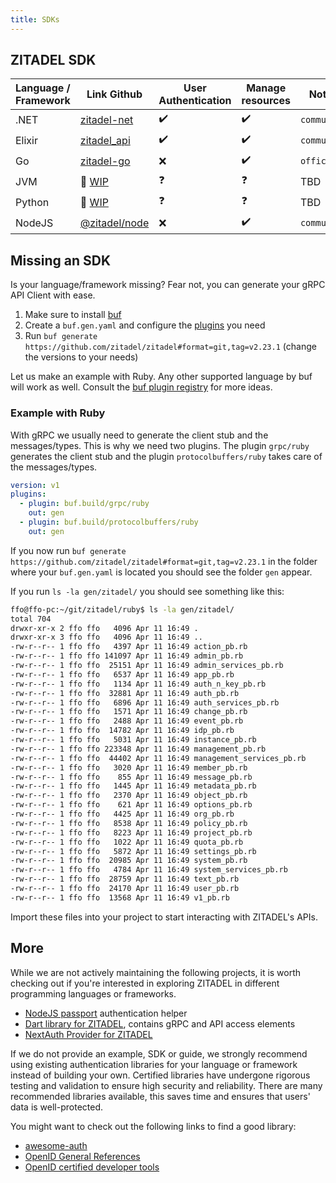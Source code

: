 ```yaml
---
title: SDKs
---
```


## ZITADEL SDK

| Language / Framework | Link Github | User Authentication | Manage resources | Notes |
|--- | --- | --- | --- | --- |
| .NET     | [zitadel-net](https://github.com/smartive/zitadel-net) | ✔️ | ✔️ | `community` |
| Elixir   | [zitadel_api](https://github.com/jshmrtn/zitadel_api) | ✔️ | ✔️ | `community` |
| Go       | [zitadel-go](https://github.com/zitadel/zitadel-go) | ❌ | ✔️ | `official` |
| JVM      | 🚧 [WIP](https://github.com/zitadel/zitadel/discussions/3650) | ❓ | ❓ | TBD |
| Python   | 🚧 [WIP](https://github.com/zitadel/zitadel/issues/3675) | ❓ | ❓ | TBD |
| NodeJS   | [@zitadel/node](https://www.npmjs.com/package/@zitadel/node) | ❌ | ✔️ | `community` |

## Missing an SDK

Is your language/framework missing? Fear not, you can generate your gRPC API Client with ease.

1. Make sure to install [buf](https://buf.build/docs/installation/)
2. Create a `buf.gen.yaml` and configure the [plugins](https://buf.build/plugins) you need
3. Run `buf generate https://github.com/zitadel/zitadel#format=git,tag=v2.23.1` (change the versions to your needs)

Let us make an example with Ruby. Any other supported language by buf will work as well. Consult the [buf plugin registry](https://buf.build/plugins) for more ideas.

### Example with Ruby

With gRPC we usually need to generate the client stub and the messages/types. This is why we need two plugins.
The plugin `grpc/ruby` generates the client stub and the plugin `protocolbuffers/ruby` takes care of the messages/types.

```yaml
version: v1
plugins:
  - plugin: buf.build/grpc/ruby
    out: gen
  - plugin: buf.build/protocolbuffers/ruby
    out: gen
```

If you now run `buf generate https://github.com/zitadel/zitadel#format=git,tag=v2.23.1` in the folder where your `buf.gen.yaml` is located you should see the folder `gen` appear.

If you run `ls -la gen/zitadel/` you should see something like this:

```bash
ffo@ffo-pc:~/git/zitadel/ruby$ ls -la gen/zitadel/
total 704
drwxr-xr-x 2 ffo ffo   4096 Apr 11 16:49 .
drwxr-xr-x 3 ffo ffo   4096 Apr 11 16:49 ..
-rw-r--r-- 1 ffo ffo   4397 Apr 11 16:49 action_pb.rb
-rw-r--r-- 1 ffo ffo 141097 Apr 11 16:49 admin_pb.rb
-rw-r--r-- 1 ffo ffo  25151 Apr 11 16:49 admin_services_pb.rb
-rw-r--r-- 1 ffo ffo   6537 Apr 11 16:49 app_pb.rb
-rw-r--r-- 1 ffo ffo   1134 Apr 11 16:49 auth_n_key_pb.rb
-rw-r--r-- 1 ffo ffo  32881 Apr 11 16:49 auth_pb.rb
-rw-r--r-- 1 ffo ffo   6896 Apr 11 16:49 auth_services_pb.rb
-rw-r--r-- 1 ffo ffo   1571 Apr 11 16:49 change_pb.rb
-rw-r--r-- 1 ffo ffo   2488 Apr 11 16:49 event_pb.rb
-rw-r--r-- 1 ffo ffo  14782 Apr 11 16:49 idp_pb.rb
-rw-r--r-- 1 ffo ffo   5031 Apr 11 16:49 instance_pb.rb
-rw-r--r-- 1 ffo ffo 223348 Apr 11 16:49 management_pb.rb
-rw-r--r-- 1 ffo ffo  44402 Apr 11 16:49 management_services_pb.rb
-rw-r--r-- 1 ffo ffo   3020 Apr 11 16:49 member_pb.rb
-rw-r--r-- 1 ffo ffo    855 Apr 11 16:49 message_pb.rb
-rw-r--r-- 1 ffo ffo   1445 Apr 11 16:49 metadata_pb.rb
-rw-r--r-- 1 ffo ffo   2370 Apr 11 16:49 object_pb.rb
-rw-r--r-- 1 ffo ffo    621 Apr 11 16:49 options_pb.rb
-rw-r--r-- 1 ffo ffo   4425 Apr 11 16:49 org_pb.rb
-rw-r--r-- 1 ffo ffo   8538 Apr 11 16:49 policy_pb.rb
-rw-r--r-- 1 ffo ffo   8223 Apr 11 16:49 project_pb.rb
-rw-r--r-- 1 ffo ffo   1022 Apr 11 16:49 quota_pb.rb
-rw-r--r-- 1 ffo ffo   5872 Apr 11 16:49 settings_pb.rb
-rw-r--r-- 1 ffo ffo  20985 Apr 11 16:49 system_pb.rb
-rw-r--r-- 1 ffo ffo   4784 Apr 11 16:49 system_services_pb.rb
-rw-r--r-- 1 ffo ffo  28759 Apr 11 16:49 text_pb.rb
-rw-r--r-- 1 ffo ffo  24170 Apr 11 16:49 user_pb.rb
-rw-r--r-- 1 ffo ffo  13568 Apr 11 16:49 v1_pb.rb
```

Import these files into your project to start interacting with ZITADEL's APIs.

## More

While we are not actively maintaining the following projects, it is worth checking out if you're interested in exploring ZITADEL in different programming languages or frameworks.

- [NodeJS passport](https://github.com/buehler/node-passport-zitadel) authentication helper
- [Dart library for ZITADEL](https://github.com/smartive/zitadel-dart), contains gRPC and API access elements
- [NextAuth Provider for ZITADEL](https://next-auth.js.org/providers/zitadel)

If we do not provide an example, SDK or guide, we strongly recommend using existing authentication libraries for your language or framework instead of building your own.
Certified libraries have undergone rigorous testing and validation to ensure high security and reliability.
There are many recommended libraries available, this saves time and ensures that users' data is well-protected.

You might want to check out the following links to find a good library:

- [awesome-auth](https://github.com/casbin/awesome-auth)
- [OpenID General References](https://openid.net/developers/libraries/)
- [OpenID certified developer tools](https://openid.net/certified-open-id-developer-tools/)